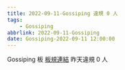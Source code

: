 ```yaml
---
title: 2022-09-11-Gossiping 違規 0 人
tags:
    - Gossiping
abbrlink: 2022-09-11-Gossiping
date: Gossiping-2022-09-11 12:00:00
---
```

Gossiping 板 [板規連結](https://www.ptt.cc/bbs/Gossiping/M.1637425085.A.07D.html)
昨天違規 0 人
